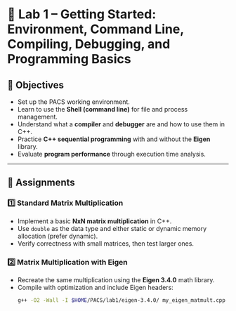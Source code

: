 # 🧩 Lab 1 – Getting Started: Environment, Command Line, Compiling, Debugging, and Programming Basics

## 🎯 Objectives
- Set up the PACS working environment.  
- Learn to use the **Shell (command line)** for file and process management.  
- Understand what a **compiler** and **debugger** are and how to use them in C++.  
- Practice **C++ sequential programming** with and without the **Eigen** library.  
- Evaluate **program performance** through execution time analysis.  

---

## 🧮 Assignments

### **1️⃣ Standard Matrix Multiplication**
- Implement a basic **NxN matrix multiplication** in C++.  
- Use `double` as the data type and either static or dynamic memory allocation (prefer dynamic).  
- Verify correctness with small matrices, then test larger ones.  

### **2️⃣ Matrix Multiplication with Eigen**
- Recreate the same multiplication using the **Eigen 3.4.0** math library.  
- Compile with optimization and include Eigen headers:
  ```bash
  g++ -O2 -Wall -I $HOME/PACS/lab1/eigen-3.4.0/ my_eigen_matmult.cpp -o my_eigen_matmult

